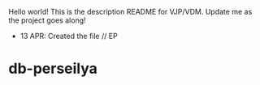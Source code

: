 Hello world! This is the description README for VJP/VDM. Update me as the project goes along!

- 13 APR:
    Created the file // EP

# db-perseilya
